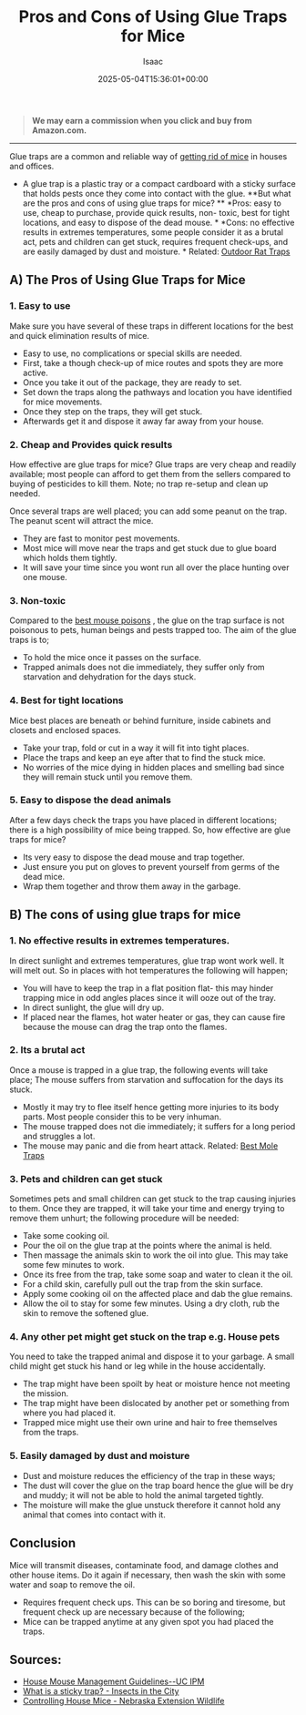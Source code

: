 ﻿---
author: Isaac
layout: post
title: Pros and Cons of Using Glue Traps for Mice
date: '2025-05-04T15:36:01+00:00'
categories:
- Guide
- Rats
tags: []
slug: /pros-and-cons-of-using-glue-traps-for-mice/
lastmod: 2025-05-07T12:21:28+03:00
---
> **We may earn a commission when you click and buy from Amazon.com.**
>

---
Glue traps are a common and reliable way of
[getting rid of mice](https://entomology.ca.uky.edu/ef617)
in houses and offices.
- A glue trap is a plastic tray or a compact cardboard with a sticky surface that holds pests once they come into contact with the glue.
**But what are the pros and cons of using glue traps for mice? **
*Pros: easy to use, cheap to purchase, provide quick results, non- toxic, best for tight locations, and easy to dispose of the dead mouse. *
*Cons: no effective results in extremes temperatures, some people consider it as a brutal act, pets and children can get stuck, requires frequent check-ups, and are easily damaged by dust and moisture. *
Related:
[Outdoor Rat Traps](https://pestpolicy.com/best-outdoor-rat-traps/)
## A) The Pros of Using Glue Traps for Mice
### 1. Easy to use
Make sure you have several of these traps in different locations for the best and quick elimination results of mice.
- Easy to use, no complications or special skills are needed.
- First, take a though check-up of mice routes and spots they are more active.
- Once you take it out of the package, they are ready to set.
- Set down the traps along the pathways and location you have identified for mice movements.
- Once they step on the traps, they will get stuck.
- Afterwards get it and dispose it away far away from your house.
### 2. Cheap and Provides quick results
How effective are glue traps for mice? Glue traps are very cheap and readily available; most people can afford to get them from the sellers compared to buying of pesticides to kill them. Note; no trap re-setup and clean up needed.

Once several traps are well placed; you can add some peanut on the trap. The peanut scent will attract the mice.
- They are fast to monitor pest movements.
- Most mice will move near the traps and get stuck due to glue board which holds them tightly.
- It will save your time since you wont run all over the place hunting over one mouse.
### 3. Non-toxic
Compared to the
[best mouse poisons](https://pestpolicy.com/best-poison-for-mouse/)
, the glue on the trap surface is not poisonous to pets, human beings and pests trapped too.
The aim of the glue traps is to;
- To hold the mice once it passes on the surface.
- Trapped animals does not die immediately, they suffer only from starvation and dehydration for the days stuck.
### 4. Best for tight locations
Mice best places are beneath or behind furniture, inside cabinets and closets and enclosed spaces.
- Take your trap, fold or cut in a way it will fit into tight places.
- Place the traps and keep an eye after that to find the stuck mice.
- No worries of the mice dying in hidden places and smelling bad since they will remain stuck until you remove them.
### 5. Easy to dispose the dead animals
After a few days check the traps you have placed in different locations; there is a high possibility of mice being trapped. So, how effective are glue traps for mice?
- Its very easy to dispose the dead mouse and trap together.
- Just ensure you put on gloves to prevent yourself from germs of the dead mice.
- Wrap them together and throw them away in the garbage.
## B) The cons of using glue traps for mice
### 1. No effective results in extremes temperatures.
In direct sunlight and extremes temperatures, glue trap wont work well. It will melt out. So in places with hot temperatures the following will happen;
- You will have to keep the trap in a flat position flat- this may hinder trapping mice in odd angles places since it will ooze out of the tray.
- In direct sunlight, the glue will dry up.
- If placed near the flames, hot water heater or gas, they can cause fire because the mouse can drag the trap onto the flames.
### 2. Its a brutal act
Once a mouse is trapped in a glue trap, the following events will take place; The mouse suffers from starvation and suffocation for the days its stuck.
- Mostly it may try to flee itself hence getting more injuries to its body parts. Most people consider this to be very inhuman.
- The mouse trapped does not die immediately; it suffers for a long period and struggles a lot.
- The mouse may panic and die from heart attack.
Related:
[Best Mole Traps](https://pestpolicy.com/best-mole-traps/)
### 3. Pets and children can get stuck
Sometimes pets and small children can get stuck to the trap causing injuries to them. Once they are trapped, it will take your time and energy trying to remove them unhurt; the following procedure will be needed:
- Take some cooking oil.
- Pour the oil on the glue trap at the points where the animal is held.
- Then massage the animals skin to work the oil into glue. This may take some few minutes to work.
- Once its free from the trap, take some soap and water to clean it the oil.
- For a child skin, carefully pull out the trap from the skin surface.
- Apply some cooking oil on the affected place and dab the glue remains.
- Allow the oil to stay for some few minutes. Using a dry cloth, rub the skin to remove the softened glue.
### 4. Any other pet might get stuck on the trap e.g. House pets
You need to take the trapped animal and dispose it to your garbage. A small child might get stuck his hand or leg while in the house accidentally.
- The trap might have been spoilt by heat or moisture hence not meeting the mission.
- The trap might have been dislocated by another pet or something from where you had placed it.
- Trapped mice might use their own urine and hair to free themselves from the traps.
### 5. Easily damaged by dust and moisture
- Dust and moisture reduces the efficiency of the trap in these ways;
- The dust will cover the glue on the trap board hence the glue will be dry and muddy; it will not be able to hold the animal targeted tightly.
- The moisture will make the glue unstuck therefore it cannot hold any animal that comes into contact with it.
## Conclusion
Mice will transmit diseases, contaminate food, and damage clothes and other house items. Do it again if necessary, then wash the skin with some water and soap to remove the oil.
- Requires frequent check ups. This can be so boring and tiresome, but frequent check up are necessary because of the following;
- Mice can be trapped anytime at any given spot you had placed the traps.
## Sources:
- [House Mouse Management Guidelines--UC IPM](http://ipm.ucanr.edu/PMG/PESTNOTES/pn7483.html)
- [What is a sticky trap? - Insects in the City](https://citybugs.tamu.edu/factsheets/ipm/what-is-a-sticky-trap/)
- [Controlling House Mice - Nebraska Extension Wildlife](https://wildlife.unl.edu/pdfs/controlling-house-mice.pdf)